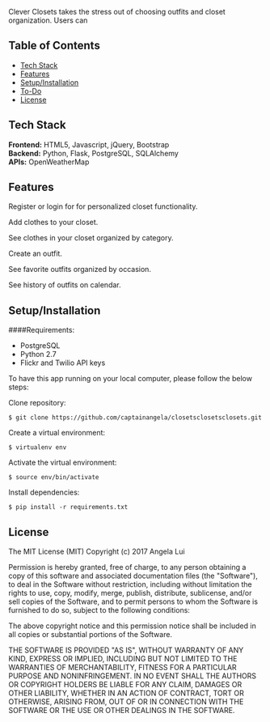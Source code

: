 Clever Closets takes the stress out of choosing outfits and closet organization. Users can 

## Table of Contents 
* [Tech Stack](#tech-stack)
* [Features](*features)
* [Setup/Installation](#installation)
* [To-Do](#future)
* [License](#license)

## <a name="tech-stack"></a>Tech Stack
__Frontend:__ HTML5, Javascript, jQuery, Bootstrap <br/>
__Backend:__ Python, Flask, PostgreSQL, SQLAlchemy <br/>
__APIs:__ OpenWeatherMap <br/>


## <a name="features"></a>Features 
Register or login for for personalized closet functionality.  

Add clothes to your closet.

See clothes in your closet organized by category.

Create an outfit.

See favorite outfits organized by occasion.

See history of outfits on calendar. 


## <a name="installation"></a>Setup/Installation

####Requirements:
- PostgreSQL
- Python 2.7
- Flickr and Twilio API keys

To have this app running on your local computer, please follow the below steps:

Clone repository:
```
$ git clone https://github.com/captainangela/closetsclosetsclosets.git
```
Create a virtual environment:
```
$ virtualenv env
```
Activate the virtual environment:
```
$ source env/bin/activate
```
Install dependencies:
```
$ pip install -r requirements.txt
```

## <a name="license"></a>License

The MIT License (MIT)
Copyright (c) 2017 Angela Lui

Permission is hereby granted, free of charge, to any person obtaining a copy of
this software and associated documentation files (the "Software"), to deal in
the Software without restriction, including without limitation the rights to
use, copy, modify, merge, publish, distribute, sublicense, and/or sell copies
of the Software, and to permit persons to whom the Software is furnished to do
so, subject to the following conditions:

The above copyright notice and this permission notice shall be included in all
copies or substantial portions of the Software.

THE SOFTWARE IS PROVIDED "AS IS", WITHOUT WARRANTY OF ANY KIND, EXPRESS OR
IMPLIED, INCLUDING BUT NOT LIMITED TO THE WARRANTIES OF MERCHANTABILITY,
FITNESS FOR A PARTICULAR PURPOSE AND NONINFRINGEMENT. IN NO EVENT SHALL THE
AUTHORS OR COPYRIGHT HOLDERS BE LIABLE FOR ANY CLAIM, DAMAGES OR OTHER
LIABILITY, WHETHER IN AN ACTION OF CONTRACT, TORT OR OTHERWISE, ARISING FROM,
OUT OF OR IN CONNECTION WITH THE SOFTWARE OR THE USE OR OTHER DEALINGS IN THE
SOFTWARE.
